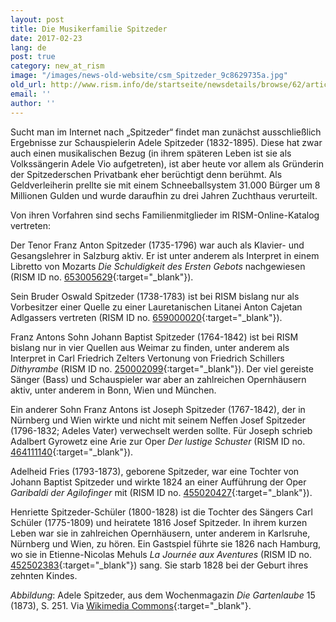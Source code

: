```yaml
---
layout: post
title: Die Musikerfamilie Spitzeder
date: 2017-02-23
lang: de
post: true
category: new_at_rism
image: "/images/news-old-website/csm_Spitzeder_9c8629735a.jpg"
old_url: http://www.rism.info/de/startseite/newsdetails/browse/62/article/64/the-spitzeders-a-musical-family.html
email: ''
author: ''
---
```


Sucht man im Internet nach „Spitzeder“ findet man zunächst ausschließlich Ergebnisse zur Schauspielerin Adele Spitzeder (1832-1895). Diese hat zwar auch einen musikalischen Bezug (in ihrem späteren Leben ist sie als Volkssängerin Adele Vio aufgetreten), ist aber heute vor allem als Gründerin der Spitzederschen Privatbank eher berüchtigt denn berühmt. Als Geldverleiherin prellte sie mit einem Schneeballsystem 31.000 Bürger um 8 Millionen Gulden und wurde daraufhin zu drei Jahren Zuchthaus verurteilt.

Von ihren Vorfahren sind sechs Familienmitglieder im RISM-Online-Katalog vertreten:

Der Tenor Franz Anton Spitzeder (1735-1796) war auch als Klavier- und Gesangslehrer in Salzburg aktiv. Er ist unter anderem als Interpret in einem Libretto von Mozarts _Die Schuldigkeit des Ersten Gebots_ nachgewiesen (RISM ID no. [653005629](https://opac.rism.info/search?id=653005629){:target="_blank"}).

Sein Bruder Oswald Spitzeder (1738-1783) ist bei RISM bislang nur als Vorbesitzer einer Quelle zu einer Lauretanischen Litanei Anton Cajetan Adlgassers vertreten (RISM ID no. [659000020](https://opac.rism.info/search?id=659000020){:target="_blank"}).

Franz Antons Sohn Johann Baptist Spitzeder (1764-1842) ist bei RISM bislang nur in vier Quellen aus Weimar zu finden, unter anderem als Interpret in Carl Friedrich Zelters Vertonung von Friedrich Schillers _Dithyrambe_ (RISM ID no. [250002099](https://opac.rism.info/search?id=250002099){:target="_blank"}). Der viel gereiste Sänger (Bass) und Schauspieler war aber an zahlreichen Opernhäusern aktiv, unter anderem in Bonn, Wien und München.


Ein anderer Sohn Franz Antons ist Joseph Spitzeder (1767-1842), der in Nürnberg und Wien wirkte und nicht mit seinem Neffen Josef Spitzeder (1796-1832; Adeles Vater) verwechselt werden sollte. Für Joseph schrieb Adalbert Gyrowetz eine Arie zur Oper _Der lustige Schuster_ (RISM ID no. [464111140](https://opac.rism.info/search?id=464111140){:target="_blank"}).

Adelheid Fries (1793-1873), geborene Spitzeder, war eine Tochter von Johann Baptist Spitzeder und wirkte 1824 an einer Aufführung der Oper _Garibaldi der Agilofinger_ mit (RISM ID no. [455020427](https://opac.rism.info/search?id=455020427){:target="_blank"}).

Henriette Spitzeder-Schüler (1800-1828) ist die Tochter des Sängers Carl Schüler (1775-1809) und heiratete 1816 Josef Spitzeder. In ihrem kurzen Leben war sie in zahlreichen Opernhäusern, unter anderem in Karlsruhe, Nürnberg und Wien, zu hören. Ein Gastspiel führte sie 1826 nach Hamburg, wo sie in Etienne-Nicolas Mehuls _La Journée aux Aventures_ (RISM ID no. [452502383](https://opac.rism.info/search?id=452502383){:target="_blank"}) sang. Sie starb 1828 bei der Geburt ihres zehnten Kindes.


_Abbildung_: Adele Spitzeder, aus dem Wochenmagazin _Die Gartenlaube_ 15 (1873), S. 251. Via [Wikimedia Commons](https://commons.wikimedia.org/wiki/File:Die_Gartenlaube_(1873)_b_251.jpg){:target="_blank"}.


